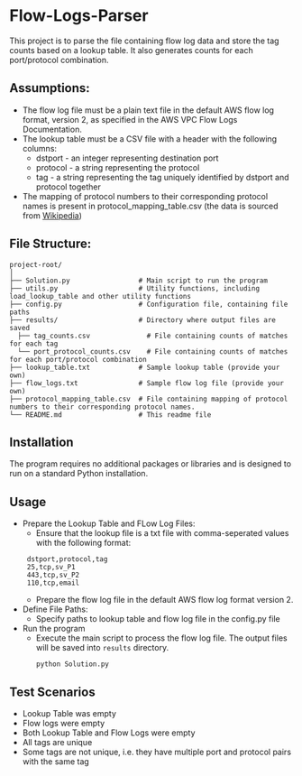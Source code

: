 # Flow-Logs-Parser
This project is to parse the file containing flow log data and store the tag counts based on a lookup table. It also generates counts for each port/protocol combination.

## Assumptions:
- The flow log file must be a plain text file in the default AWS flow log format, version 2, as specified in the AWS VPC Flow Logs Documentation. 
- The lookup table must be a CSV file with a header with the following columns:
  - dstport - an integer representing destination port 
  - protocol - a string representing the protocol 
  - tag - a string representing the tag uniquely identified by dstport and protocol together
- The mapping of protocol numbers to their corresponding protocol names is present in protocol_mapping_table.csv (the data is sourced from [Wikipedia](https://en.wikipedia.org/wiki/List_of_IP_protocol_numbers))

## File Structure:
```
project-root/
│
├── Solution.py                 # Main script to run the program
├── utils.py                    # Utility functions, including load_lookup_table and other utility functions
├── config.py                   # Configuration file, containing file paths
├── results/                    # Directory where output files are saved
  ├── tag_counts.csv              # File containing counts of matches for each tag
  └── port_protocol_counts.csv    # File containing counts of matches for each port/protocol combination 
├── lookup_table.txt            # Sample lookup table (provide your own)
├── flow_logs.txt               # Sample flow log file (provide your own)
├── protocol_mapping_table.csv  # File containing mapping of protocol numbers to their corresponding protocol names.
└── README.md                   # This readme file
```

## Installation
The program requires no additional packages or libraries and is designed to run on a standard Python installation.  

## Usage
- Prepare the Lookup Table and FLow Log Files:
  - Ensure that the lookup file is a txt file with comma-seperated values with the following format:
   ```
    dstport,protocol,tag
    25,tcp,sv_P1
    443,tcp,sv_P2
    110,tcp,email
   ```
  - Prepare the flow log file in the default AWS flow log format version 2.
- Define File Paths:
  - Specify paths to lookup table and flow log file in the config.py file
- Run the program
  - Execute the main script to process the flow log file. The output files will be saved into `results` directory.
    ```
    python Solution.py
    ```
## Test Scenarios
- Lookup Table was empty
- Flow logs were empty
- Both Lookup Table and Flow Logs were empty
- All tags are unique
- Some tags are not unique, i.e. they have multiple port and protocol pairs with the same tag

